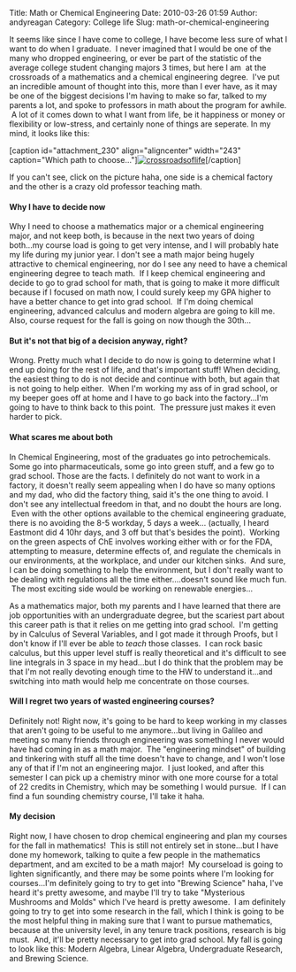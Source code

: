 Title: Math or Chemical Engineering
Date: 2010-03-26 01:59
Author: andyreagan
Category: College life
Slug: math-or-chemical-engineering

It seems like since I have come to college, I have become less sure of
what I want to do when I graduate.  I never imagined that I would be one
of the many who dropped engineering, or ever be part of the statistic of
the average college student changing majors 3 times, but here I am  at
the crossroads of a mathematics and a chemical engineering degree.  I've
put an incredible amount of thought into this, more than I ever have, as
it may be one of the biggest decisions I'm having to make so far, talked
to my parents a lot, and spoke to professors in math about the program
for awhile.  A lot of it comes down to what I want from life, be it
happiness or money or flexibility or low-stress, and certainly none of
things are seperate. In my mind, it looks like this:

[caption id="attachment\_230" align="aligncenter" width="243"
caption="Which path to
choose..."][![](http://andyreagan.com/wp-content/uploads/2010/03/crossroadsoflife-243x300.jpg "crossroadsoflife")](http://andyreagan.com/wp-content/uploads/2010/03/crossroadsoflife.jpg)[/caption]

If you can't see, click on the picture haha, one side is a chemical
factory and the other is a crazy old professor teaching math.

#### Why I have to decide now

Why I need to choose a mathematics major or a chemical engineering
major, and not keep both, is because in the next two years of doing
both...my course load is going to get very intense, and I will probably
hate my life during my junior year. I don't see a math major being
hugely attractive to chemical engineering, nor do I see any need to have
a chemical engineering degree to teach math.  If I keep chemical
engineering and decide to go to grad school for math, that is going to
make it more difficult because if I focused on math now, I could surely
keep my GPA higher to have a better chance to get into grad school.  If
I'm doing chemical engineering, advanced calculus and modern algebra are
going to kill me. Also, course request for the fall is going on now
though the 30th...

#### But it's not that big of a decision anyway, right?

Wrong. Pretty much what I decide to do now is going to determine what I
end up doing for the rest of life, and that's important stuff! When
deciding, the easiest thing to do is not decide and continue with both,
but again that is not going to help either.  When I'm working my ass of
in grad school, or my beeper goes off at home and I have to go back into
the factory...I'm going to have to think back to this point.  The
pressure just makes it even harder to pick.

#### What scares me about both

In Chemical Engineering, most of the graduates go into petrochemicals.
Some go into pharmaceuticals, some go into green stuff, and a few go to
grad school. Those are the facts. I definitely do not want to work in a
factory, it doesn't really seem appealing when I do have so many options
and my dad, who did the factory thing, said it's the one thing to avoid.
I don't see any intellectual freedom in that, and no doubt the hours are
long.  Even with the other options available to the chemical engineering
graduate, there is no avoiding the 8-5 workday, 5 days a week...
(actually, I heard Eastmont did 4 10hr days, and 3 off but that's
besides the point).  Working on the green aspects of ChE involves
working either with or for the FDA, attempting to measure, determine
effects of, and regulate the chemicals in our environments, at the
workplace, and under our kitchen sinks.  And sure, I can be doing
something to help the environment, but I don't really want to be dealing
with regulations all the time either....doesn't sound like much fun.
 The most exciting side would be working on renewable energies...

As a mathematics major, both my parents and I have learned that there
are job opportunities with an undergraduate degree, but the scariest
part about this career path is that it relies on me getting into grad
school.  I'm getting by in Calculus of Several Variables, and I got made
it through Proofs, but I don't know if I'll ever be able to *teach*
those classes.  I can rock basic calculus, but this upper level stuff is
really theoretical and it's difficult to see line integrals in 3 space
in my head...but I do think that the problem may be that I'm not really
devoting enough time to the HW to understand it...and switching into
math would help me concentrate on those courses.

#### Will I regret two years of wasted engineering courses?

Definitely not! Right now, it's going to be hard to keep working in my
classes that aren't going to be useful to me anymore...but living in
Galileo and meeting so many friends through engineering was something I
never would have had coming in as a math major.  The "engineering
mindset" of building and tinkering with stuff all the time doesn't have
to change, and I won't lose any of that if I'm not an engineering major.
 I just looked, and after this semester I can pick up a chemistry minor
with one more course for a total of 22 credits in Chemistry, which may
be something I would pursue.  If I can find a fun sounding chemistry
course, I'll take it haha.

#### My decision

Right now, I have chosen to drop chemical engineering and plan my
courses for the fall in mathematics!  This is still not entirely set in
stone...but I have done my homework, talking to quite a few people in
the mathematics department, and am excited to be a math major!  My
courseload is going to lighten significantly, and there may be some
points where I'm looking for courses...I'm definitely going to try to
get into "Brewing Science" haha, I've heard it's pretty awesome, and
maybe I'll try to take "Mysterious Mushrooms and Molds" which I've heard
is pretty awesome.  I am definitely going to try to get into some
research in the fall, which I think is going to be the most helpful
thing in making sure that I want to pursue mathematics, because at the
university level, in any tenure track positions, research is big must.
 And, it'll be pretty necessary to get into grad school. My fall is
going to look like this: Modern Algebra, Linear Algebra, Undergraduate
Research, and Brewing Science.
